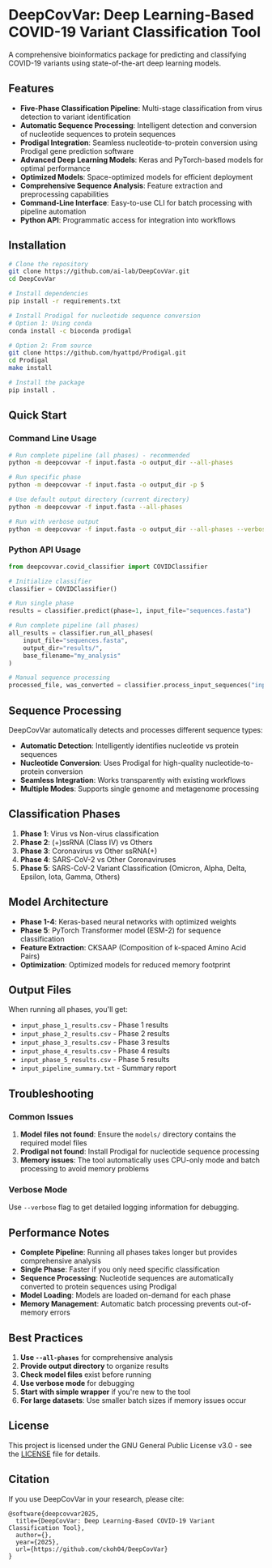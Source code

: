 # DeepCovVar: Deep Learning-Based COVID-19 Variant Classification Tool

A comprehensive bioinformatics package for predicting and classifying COVID-19 variants using state-of-the-art deep learning models.

## Features

- **Five-Phase Classification Pipeline**: Multi-stage classification from virus detection to variant identification
- **Automatic Sequence Processing**: Intelligent detection and conversion of nucleotide sequences to protein sequences
- **Prodigal Integration**: Seamless nucleotide-to-protein conversion using Prodigal gene prediction software
- **Advanced Deep Learning Models**: Keras and PyTorch-based models for optimal performance
- **Optimized Models**: Space-optimized models for efficient deployment
- **Comprehensive Sequence Analysis**: Feature extraction and preprocessing capabilities
- **Command-Line Interface**: Easy-to-use CLI for batch processing with pipeline automation
- **Python API**: Programmatic access for integration into workflows

## Installation

```bash
# Clone the repository
git clone https://github.com/ai-lab/DeepCovVar.git
cd DeepCovVar

# Install dependencies
pip install -r requirements.txt

# Install Prodigal for nucleotide sequence conversion
# Option 1: Using conda
conda install -c bioconda prodigal

# Option 2: From source
git clone https://github.com/hyattpd/Prodigal.git
cd Prodigal
make install

# Install the package
pip install .
```

## Quick Start

### Command Line Usage

```bash
# Run complete pipeline (all phases) - recommended
python -m deepcovvar -f input.fasta -o output_dir --all-phases

# Run specific phase
python -m deepcovvar -f input.fasta -o output_dir -p 5

# Use default output directory (current directory)
python -m deepcovvar -f input.fasta --all-phases

# Run with verbose output
python -m deepcovvar -f input.fasta -o output_dir --all-phases --verbose
```

### Python API Usage

```python
from deepcovvar.covid_classifier import COVIDClassifier

# Initialize classifier
classifier = COVIDClassifier()

# Run single phase
results = classifier.predict(phase=1, input_file="sequences.fasta")

# Run complete pipeline (all phases)
all_results = classifier.run_all_phases(
    input_file="sequences.fasta",
    output_dir="results/",
    base_filename="my_analysis"
)

# Manual sequence processing
processed_file, was_converted = classifier.process_input_sequences("input.fasta")
```

## Sequence Processing

DeepCovVar automatically detects and processes different sequence types:

- **Automatic Detection**: Intelligently identifies nucleotide vs protein sequences
- **Nucleotide Conversion**: Uses Prodigal for high-quality nucleotide-to-protein conversion
- **Seamless Integration**: Works transparently with existing workflows
- **Multiple Modes**: Supports single genome and metagenome processing

## Classification Phases

1. **Phase 1**: Virus vs Non-virus classification
2. **Phase 2**: (+)ssRNA (Class IV) vs Others
3. **Phase 3**: Coronavirus vs Other ssRNA(+)
4. **Phase 4**: SARS-CoV-2 vs Other Coronaviruses
5. **Phase 5**: SARS-CoV-2 Variant Classification (Omicron, Alpha, Delta, Epsilon, Iota, Gamma, Others)

## Model Architecture

- **Phase 1-4**: Keras-based neural networks with optimized weights
- **Phase 5**: PyTorch Transformer model (ESM-2) for sequence classification
- **Feature Extraction**: CKSAAP (Composition of k-spaced Amino Acid Pairs)
- **Optimization**: Optimized models for reduced memory footprint

## Output Files

When running all phases, you'll get:
- `input_phase_1_results.csv` - Phase 1 results
- `input_phase_2_results.csv` - Phase 2 results  
- `input_phase_3_results.csv` - Phase 3 results
- `input_phase_4_results.csv` - Phase 4 results
- `input_phase_5_results.csv` - Phase 5 results
- `input_pipeline_summary.txt` - Summary report

## Troubleshooting

### Common Issues
1. **Model files not found**: Ensure the `models/` directory contains the required model files
2. **Prodigal not found**: Install Prodigal for nucleotide sequence processing
3. **Memory issues**: The tool automatically uses CPU-only mode and batch processing to avoid memory problems

### Verbose Mode
Use `--verbose` flag to get detailed logging information for debugging.

## Performance Notes

- **Complete Pipeline**: Running all phases takes longer but provides comprehensive analysis
- **Single Phase**: Faster if you only need specific classification
- **Sequence Processing**: Nucleotide sequences are automatically converted to protein sequences using Prodigal
- **Model Loading**: Models are loaded on-demand for each phase
- **Memory Management**: Automatic batch processing prevents out-of-memory errors

## Best Practices

1. **Use `--all-phases`** for comprehensive analysis
2. **Provide output directory** to organize results
3. **Check model files** exist before running
4. **Use verbose mode** for debugging
5. **Start with simple wrapper** if you're new to the tool
6. **For large datasets**: Use smaller batch sizes if memory issues occur

## License

This project is licensed under the GNU General Public License v3.0 - see the [LICENSE](LICENSE) file for details.

## Citation

If you use DeepCovVar in your research, please cite:

```
@software{deepcovvar2025,
  title={DeepCovVar: Deep Learning-Based COVID-19 Variant Classification Tool},
  author={},
  year={2025},
  url={https://github.com/ckoh04/DeepCovVar}
}
```
